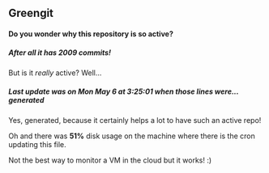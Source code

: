 ## Greengit

#### Do you wonder why this repository is so active?

##### After all it has 2009 commits!

But is it *really* active? Well...

##### Last update was on Mon May 6 at 3:25:01 when those lines were... generated

Yes, generated, because it certainly helps a lot to have such an active repo!

Oh and there was **51%** disk usage on the machine
where there is the cron updating this file.

Not the best way to monitor a VM in the cloud but it works! :)
